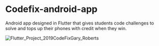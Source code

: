 # Codefix-android-app
Android app designed in Flutter that gives students code challenges to solve and tops up their phones with credit when they win.

![Flutter_Project_2019CodeFixGary_Roberts](https://user-images.githubusercontent.com/35618554/118763503-965b1700-b83d-11eb-9ec9-7ad2ec0a92f8.gif)
